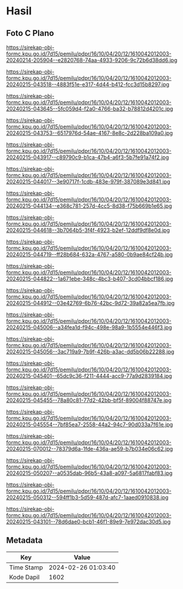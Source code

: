 # Hasil

## Foto C Plano

https://sirekap-obj-formc.kpu.go.id/7d15/pemilu/pdpr/16/10/04/20/12/1610042012003-20240214-205904--e2820768-74aa-4933-9206-9c72b6d38dd6.jpg

https://sirekap-obj-formc.kpu.go.id/7d15/pemilu/pdpr/16/10/04/20/12/1610042012003-20240215-043518--4883f51e-e317-4d44-b412-fcc3d15b8297.jpg

https://sirekap-obj-formc.kpu.go.id/7d15/pemilu/pdpr/16/10/04/20/12/1610042012003-20240215-043645--5fc059d4-f2a0-4766-ba32-b78812d4201c.jpg

https://sirekap-obj-formc.kpu.go.id/7d15/pemilu/pdpr/16/10/04/20/12/1610042012003-20240215-043753--6517976d-54ae-4167-8e8c-2d228ba109a0.jpg

https://sirekap-obj-formc.kpu.go.id/7d15/pemilu/pdpr/16/10/04/20/12/1610042012003-20240215-043917--c89790c9-b1ca-47b4-a6f3-5b7fe91a74f2.jpg

https://sirekap-obj-formc.kpu.go.id/7d15/pemilu/pdpr/16/10/04/20/12/1610042012003-20240215-044017--3e90717f-1cdb-483e-979f-387089e3d841.jpg

https://sirekap-obj-formc.kpu.go.id/7d15/pemilu/pdpr/16/10/04/20/12/1610042012003-20240215-044134--e368c781-257d-4cc5-8d38-f75b669b1e65.jpg

https://sirekap-obj-formc.kpu.go.id/7d15/pemilu/pdpr/16/10/04/20/12/1610042012003-20240215-044618--3b7064b5-3f4f-4923-b2ef-12ddf9df8e0d.jpg

https://sirekap-obj-formc.kpu.go.id/7d15/pemilu/pdpr/16/10/04/20/12/1610042012003-20240215-044719--ff28b684-632a-4767-a580-0b9ae84cf24b.jpg

https://sirekap-obj-formc.kpu.go.id/7d15/pemilu/pdpr/16/10/04/20/12/1610042012003-20240215-044822--1a671ebe-348c-4bc3-b407-3cd04bbcf186.jpg

https://sirekap-obj-formc.kpu.go.id/7d15/pemilu/pdpr/16/10/04/20/12/1610042012003-20240215-044912--03e42769-6b76-42bc-9d72-39a82a5ea7fb.jpg

https://sirekap-obj-formc.kpu.go.id/7d15/pemilu/pdpr/16/10/04/20/12/1610042012003-20240215-045006--a34fea1d-f94c-498e-98a9-1b5554e446f3.jpg

https://sirekap-obj-formc.kpu.go.id/7d15/pemilu/pdpr/16/10/04/20/12/1610042012003-20240215-045056--3ac719a9-7b9f-426b-a3ac-dd5b06b22288.jpg

https://sirekap-obj-formc.kpu.go.id/7d15/pemilu/pdpr/16/10/04/20/12/1610042012003-20240215-045401--65dc9c36-f211-4444-acc9-77a9d2839184.jpg

https://sirekap-obj-formc.kpu.go.id/7d15/pemilu/pdpr/16/10/04/20/12/1610042012003-20240215-045455--78a80c81-77d2-42bb-bf5f-89004f88747e.jpg

https://sirekap-obj-formc.kpu.go.id/7d15/pemilu/pdpr/16/10/04/20/12/1610042012003-20240215-045554--7bf85ea7-2558-44a2-94c7-90d033a7f61e.jpg

https://sirekap-obj-formc.kpu.go.id/7d15/pemilu/pdpr/16/10/04/20/12/1610042012003-20240215-070012--78379d6a-1fde-436a-ae59-b7b034e06c62.jpg

https://sirekap-obj-formc.kpu.go.id/7d15/pemilu/pdpr/16/10/04/20/12/1610042012003-20240215-050207--a0535dab-96b5-43a8-a097-5a6817fabf83.jpg

https://sirekap-obj-formc.kpu.go.id/7d15/pemilu/pdpr/16/10/04/20/12/1610042012003-20240215-050312--594ff1b3-5d59-487d-afc7-1aaed0910838.jpg

https://sirekap-obj-formc.kpu.go.id/7d15/pemilu/pdpr/16/10/04/20/12/1610042012003-20240215-043101--78d6dae0-bcb1-46f1-89e9-7e972dac30d5.jpg


## Metadata

| Key        | Value               |
| ---------- | ------------------- |
| Time Stamp | 2024-02-26 01:03:40 |
| Kode Dapil | 1602                |



